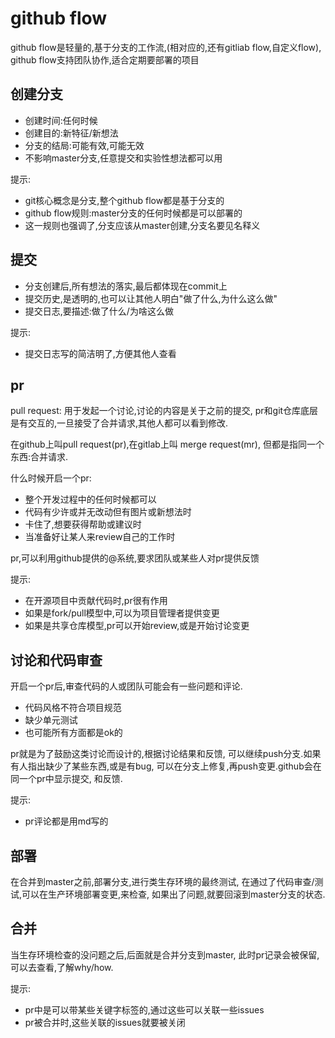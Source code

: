 # github flow

github flow是轻量的,基于分支的工作流,(相对应的,还有gitliab flow,自定义flow),
github flow支持团队协作,适合定期要部署的项目

## 创建分支

- 创建时间:任何时候
- 创建目的:新特征/新想法
- 分支的结局:可能有效,可能无效
- 不影响master分支,任意提交和实验性想法都可以用

提示:
- git核心概念是分支,整个github flow都是基于分支的
- github flow规则:master分支的任何时候都是可以部署的
- 这一规则也强调了,分支应该从master创建,分支名要见名释义

## 提交

- 分支创建后,所有想法的落实,最后都体现在commit上
- 提交历史,是透明的,也可以让其他人明白"做了什么,为什么这么做"
- 提交日志,要描述:做了什么/为啥这么做

提示:
- 提交日志写的简洁明了,方便其他人查看

## pr

pull request: 用于发起一个讨论,讨论的内容是关于之前的提交,
pr和git仓库底层是有交互的,一旦接受了合并请求,其他人都可以看到修改.

在github上叫pull request(pr),在gitlab上叫 merge request(mr),
但都是指同一个东西:合并请求.

什么时候开启一个pr:
- 整个开发过程中的任何时候都可以
- 代码有少许或并无改动但有图片或新想法时
- 卡住了,想要获得帮助或建议时
- 当准备好让某人来review自己的工作时

pr,可以利用github提供的@系统,要求团队或某些人对pr提供反馈

提示:
- 在开源项目中贡献代码时,pr很有作用
- 如果是fork/pull模型中,可以为项目管理者提供变更
- 如果是共享仓库模型,pr可以开始review,或是开始讨论变更

## 讨论和代码审查

开启一个pr后,审查代码的人或团队可能会有一些问题和评论.
- 代码风格不符合项目规范
- 缺少单元测试
- 也可能所有方面都是ok的

pr就是为了鼓励这类讨论而设计的,根据讨论结果和反馈,
可以继续push分支.如果有人指出缺少了某些东西,或是有bug,
可以在分支上修复,再push变更.github会在同一个pr中显示提交,
和反馈.

提示:
- pr评论都是用md写的

## 部署

在合并到master之前,部署分支,进行类生存环境的最终测试,
在通过了代码审查/测试,可以在生产环境部署变更,来检查,
如果出了问题,就要回滚到master分支的状态.

## 合并

当生存环境检查的没问题之后,后面就是合并分支到master,
此时pr记录会被保留,可以去查看,了解why/how.

提示:
- pr中是可以带某些关键字标签的,通过这些可以关联一些issues
- pr被合并时,这些关联的issues就要被关闭


